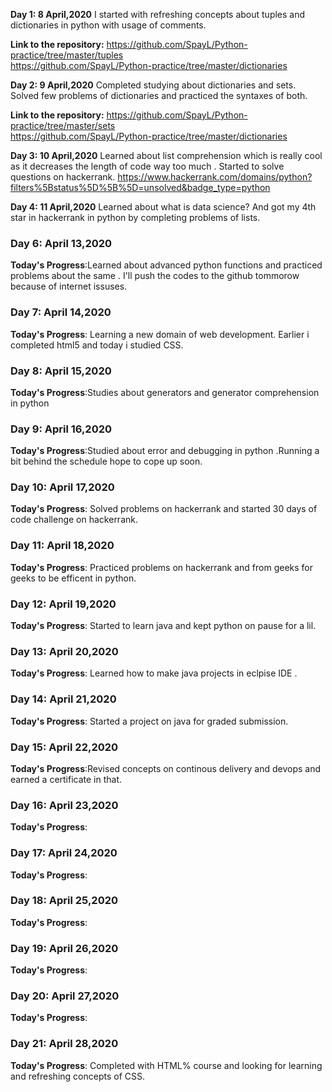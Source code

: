 **Day 1: 8 April,2020**
I started with refreshing concepts about tuples and dictionaries in python with usage of comments.

**Link to the repository:**
https://github.com/SpayL/Python-practice/tree/master/tuples    
https://github.com/SpayL/Python-practice/tree/master/dictionaries

**Day 2: 9 April,2020**
Completed studying about dictionaries and sets. Solved few problems of dictionaries and practiced the syntaxes of both.

**Link to the repository:**
https://github.com/SpayL/Python-practice/tree/master/sets  
https://github.com/SpayL/Python-practice/tree/master/dictionaries

**Day 3: 10 April,2020**
Learned about list comprehension which is really cool as it decreases the length of code way too much . Started to solve questions on hackerrank.
https://www.hackerrank.com/domains/python?filters%5Bstatus%5D%5B%5D=unsolved&badge_type=python

**Day 4: 11 April,2020**
Learned about what is data science? And got my 4th star in hackerrank in python by completing problems of lists. 

### Day 6: April 13,2020

**Today's Progress**:Learned about advanced python functions and practiced problems about the same . I'll push the codes to the github tommorow because of internet issuses.

### Day 7: April 14,2020

**Today's Progress**: Learning a new domain of web development. Earlier i completed html5 and today i studied CSS. 

### Day 8: April 15,2020

**Today's Progress**:Studies about generators and generator comprehension in python

### Day 9: April 16,2020

**Today's Progress**:Studied about error and debugging in python .Running a bit behind the schedule hope to cope up soon.

### Day 10: April 17,2020

**Today's Progress**: Solved problems on hackerrank and started 30 days of code challenge on hackerrank.

### Day 11: April 18,2020

**Today's Progress**: Practiced problems on hackerrank and from geeks for geeks to be efficent in python.

### Day 12: April 19,2020

**Today's Progress**: Started to learn java and kept python on pause for a lil.

### Day 13: April 20,2020

**Today's Progress**: Learned how to make java projects in eclpise IDE .

### Day 14: April 21,2020

**Today's Progress**: Started a project on java for graded submission.

### Day 15: April 22,2020

**Today's Progress**:Revised concepts on continous delivery  and devops and earned a certificate in that.

### Day 16: April 23,2020

**Today's Progress**:

### Day 17: April 24,2020

**Today's Progress**:

### Day 18: April 25,2020

**Today's Progress**:

### Day 19: April 26,2020

**Today's Progress**:

### Day 20: April 27,2020

**Today's Progress**:

### Day 21: April 28,2020

**Today's Progress**: Completed with HTML% course and looking for learning and refreshing concepts of CSS.











